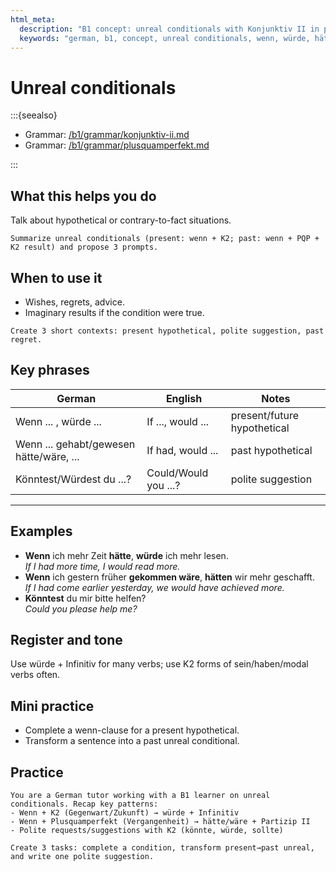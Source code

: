 ```yaml
---
html_meta:
  description: "B1 concept: unreal conditionals with Konjunktiv II in present and past."
  keywords: "german, b1, concept, unreal conditionals, wenn, würde, hätte, wäre"
---
```


# Unreal conditionals

:::{seealso}

- Grammar: [/b1/grammar/konjunktiv-ii.md](/b1/grammar/konjunktiv-ii.md)
- Grammar: [/b1/grammar/plusquamperfekt.md](/b1/grammar/plusquamperfekt.md)

:::

## What this helps you do

Talk about hypothetical or contrary-to-fact situations.

```{practice}
Summarize unreal conditionals (present: wenn + K2; past: wenn + PQP + K2 result) and propose 3 prompts.
```

## When to use it

- Wishes, regrets, advice.
- Imaginary results if the condition were true.

```{practice}
Create 3 short contexts: present hypothetical, polite suggestion, past regret.
```

## Key phrases

| German | English | Notes |
|---|---|---|
| Wenn ... , würde ... | If ..., would ... | present/future hypothetical |
| Wenn ... gehabt/gewesen hätte/wäre, ... | If had, would ... | past hypothetical |
| Könntest/Würdest du ...? | Could/Would you ...? | polite suggestion |

---

## Examples

- **Wenn** ich mehr Zeit **hätte**, **würde** ich mehr lesen.  
  _If I had more time, I would read more._
- **Wenn** ich gestern früher **gekommen wäre**, **hätten** wir mehr geschafft.  
  _If I had come earlier yesterday, we would have achieved more._
- **Könntest** du mir bitte helfen?  
  _Could you please help me?_

## Register and tone

Use würde + Infinitiv for many verbs; use K2 forms of sein/haben/modal verbs often.

## Mini practice

- Complete a wenn-clause for a present hypothetical.
- Transform a sentence into a past unreal conditional.

## Practice

```{practice}
You are a German tutor working with a B1 learner on unreal conditionals. Recap key patterns:
- Wenn + K2 (Gegenwart/Zukunft) → würde + Infinitiv
- Wenn + Plusquamperfekt (Vergangenheit) → hätte/wäre + Partizip II
- Polite requests/suggestions with K2 (könnte, würde, sollte)

Create 3 tasks: complete a condition, transform present→past unreal, and write one polite suggestion.
```
